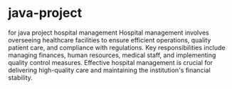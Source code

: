 # java-project
for java project hospital management
Hospital management involves overseeing healthcare facilities to ensure efficient operations, quality patient care, and compliance with regulations. Key responsibilities include managing finances, human resources, medical staff, and implementing quality control measures. Effective hospital management is crucial for delivering high-quality care and maintaining the institution's financial stability. 

